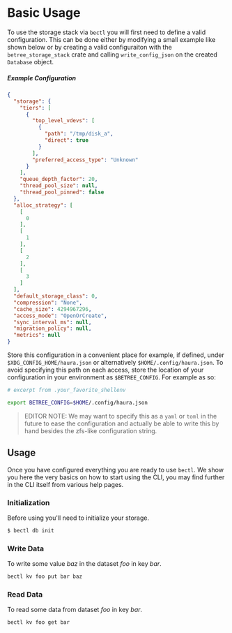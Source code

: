 # Basic Usage

To use the storage stack via `bectl` you will first need to define a valid
configuration. This can be done either by modifying a small example like shown
below or by creating a valid configuraiton with the `betree_storage_stack` crate
and calling `write_config_json` on the created `Database` object.

##### Example Configuration
```json
{
  "storage": {
    "tiers": [
      {
        "top_level_vdevs": [
          {
            "path": "/tmp/disk_a",
            "direct": true
          }
        ],
        "preferred_access_type": "Unknown"
      }
    ],
    "queue_depth_factor": 20,
    "thread_pool_size": null,
    "thread_pool_pinned": false
  },
  "alloc_strategy": [
    [
      0
    ],
    [
      1
    ],
    [
      2
    ],
    [
      3
    ]
  ],
  "default_storage_class": 0,
  "compression": "None",
  "cache_size": 4294967296,
  "access_mode": "OpenOrCreate",
  "sync_interval_ms": null,
  "migration_policy": null,
  "metrics": null
}
```

Store this configuration in a convenient place for example, if defined, under
`$XDG_CONFIG_HOME/haura.json` or alternatively `$HOME/.config/haura.json`. To
avoid specifying this path on each access, store the location of your
configuration in your environment as `$BETREE_CONFIG`. For example as so:

```sh
# excerpt from .your_favorite_shellenv

export BETREE_CONFIG=$HOME/.config/haura.json
```

> EDITOR NOTE: We may want to specify this as a `yaml` or `toml` in the future to ease the
> configuration and actually be able to write this by hand besides the zfs-like
> configuration string.

## Usage

Once you have configured everything you are ready to use `bectl`. We show you
here the very basics on how to start using the CLI, you may find further in the
CLI itself from various help pages.

### Initialization

Before using you'll need to initialize your storage.

```sh
$ bectl db init
```

### Write Data

To write some value *baz* in the dataset *foo* in key *bar*.

```sh
bectl kv foo put bar baz
```

### Read Data

To read some data from dataset *foo* in key *bar*.

```sh
bectl kv foo get bar
```

